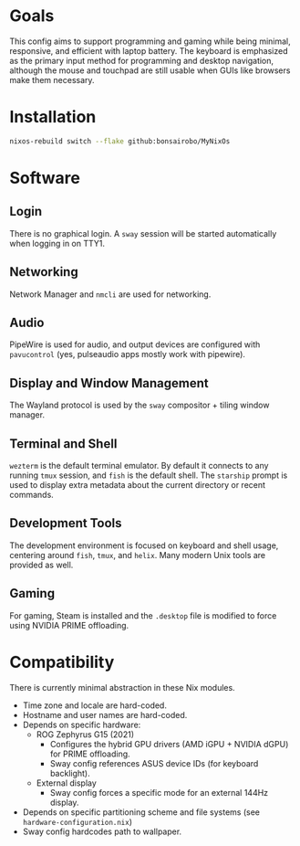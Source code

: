 # Goals

This config aims to support programming and gaming while being minimal,
responsive, and efficient with laptop battery. The keyboard is emphasized as the
primary input method for programming and desktop navigation, although the mouse
and touchpad are still usable when GUIs like browsers make them necessary.

# Installation

```sh
nixos-rebuild switch --flake github:bonsairobo/MyNixOs
```

# Software

## Login

There is no graphical login. A `sway` session will be started automatically when
logging in on TTY1.

## Networking

Network Manager and `nmcli` are used for networking.

## Audio

PipeWire is used for audio, and output devices are configured with
`pavucontrol` (yes, pulseaudio apps mostly work with pipewire).

## Display and Window Management

The Wayland protocol is used by the `sway` compositor + tiling window manager.

## Terminal and Shell

`wezterm` is the default terminal emulator. By default it connects to any
running `tmux` session, and `fish` is the default shell. The `starship`
prompt is used to display extra metadata about the current directory or recent
commands.

## Development Tools

The development environment is focused on keyboard and shell usage, centering
around `fish`, `tmux`, and `helix`. Many modern Unix tools are provided as well.

## Gaming

For gaming, Steam is installed and the `.desktop` file is modified to force
using NVIDIA PRIME offloading.

# Compatibility

There is currently minimal abstraction in these Nix modules.

- Time zone and locale are hard-coded.
- Hostname and user names are hard-coded.
- Depends on specific hardware:
  - ROG Zephyrus G15 (2021)
    - Configures the hybrid GPU drivers (AMD iGPU + NVIDIA dGPU) for PRIME offloading.
    - Sway config references ASUS device IDs (for keyboard backlight).
  - External display
    - Sway config forces a specific mode for an external 144Hz display.
- Depends on specific partitioning scheme and file systems (see `hardware-configuration.nix`)
- Sway config hardcodes path to wallpaper.
